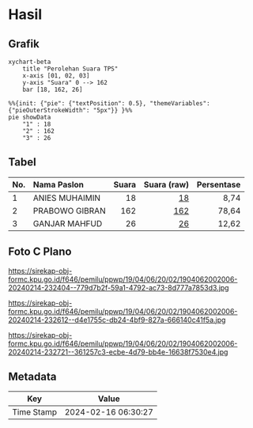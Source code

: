 # Hasil

## Grafik

```mermaid
xychart-beta
    title "Perolehan Suara TPS"
    x-axis [01, 02, 03]
    y-axis "Suara" 0 --> 162
    bar [18, 162, 26]
```

```mermaid
%%{init: {"pie": {"textPosition": 0.5}, "themeVariables": {"pieOuterStrokeWidth": "5px"}} }%%
pie showData
    "1" : 18
    "2" : 162
    "3" : 26
```

## Tabel

| No. | Nama Paslon    | Suara | Suara (raw) | Persentase |
|:--- |:-------------- | -----:| -----------:| ----------:|
| 1   | ANIES MUHAIMIN | 18    | [18][p-1]   | 8,74       |
| 2   | PRABOWO GIBRAN | 162   | [162][p-2]  | 78,64      |
| 3   | GANJAR MAHFUD  | 26    | [26][p-3]   | 12,62      |


[p-1]: https://github.com/gigit-pemilu/pemilu-2024-19-kepulauan-bangka-belitung/blob/main/pilpres/hitung-suara/sub/19-kepulauan-bangka-belitung/sub/04-bangka-tengah/sub/06-lubuk-besar/sub/2002-batu-beriga/sub/006-tps/sub/paslon-1.txt
[p-2]: https://github.com/gigit-pemilu/pemilu-2024-19-kepulauan-bangka-belitung/blob/main/pilpres/hitung-suara/sub/19-kepulauan-bangka-belitung/sub/04-bangka-tengah/sub/06-lubuk-besar/sub/2002-batu-beriga/sub/006-tps/sub/paslon-2.txt
[p-3]: https://github.com/gigit-pemilu/pemilu-2024-19-kepulauan-bangka-belitung/blob/main/pilpres/hitung-suara/sub/19-kepulauan-bangka-belitung/sub/04-bangka-tengah/sub/06-lubuk-besar/sub/2002-batu-beriga/sub/006-tps/sub/paslon-3.txt

## Foto C Plano

https://sirekap-obj-formc.kpu.go.id/f646/pemilu/ppwp/19/04/06/20/02/1904062002006-20240214-232404--779d7b2f-59a1-4792-ac73-8d777a7853d3.jpg

https://sirekap-obj-formc.kpu.go.id/f646/pemilu/ppwp/19/04/06/20/02/1904062002006-20240214-232612--d4e1755c-db24-4bf9-827a-666140c41f5a.jpg

https://sirekap-obj-formc.kpu.go.id/f646/pemilu/ppwp/19/04/06/20/02/1904062002006-20240214-232721--361257c3-ecbe-4d79-bb4e-16638f7530e4.jpg


## Metadata

| Key        | Value               |
| ---------- | ------------------- |
| Time Stamp | 2024-02-16 06:30:27 |



